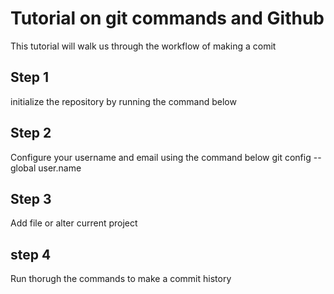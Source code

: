 # Tutorial on git commands and Github
This tutorial will walk us through the workflow of making a comit

## Step 1
initialize the repository by running the command below

## Step 2
Configure your username and email using the command below
git config --global user.name
## Step 3
Add file or alter current project

## step 4
Run thorugh the commands to make a commit history 
